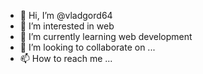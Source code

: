 - 👋 Hi, I’m @vladgord64
- 👀 I’m interested in web
- 🌱 I’m currently learning web development
- 💞️ I’m looking to collaborate on ...
- 📫 How to reach me ...

<!---
vladgord64/vladgord64 is a ✨ special ✨ repository because its `README.md` (this file) appears on your GitHub profile.
You can click the Preview link to take a look at your changes.
--->
